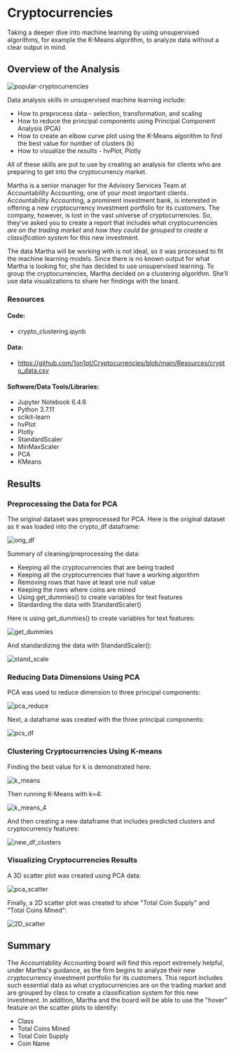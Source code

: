 # Cryptocurrencies
Taking a deeper dive into machine learning by using unsupervised algorithms, for example the K-Means algorithm, to analyze data without a clear output in mind.


## Overview of the Analysis
![popular-cryptocurrencies](https://user-images.githubusercontent.com/94148420/164922829-937b9523-0436-4ce6-ae14-0df3a2794ece.jpeg)

Data analysis skills in unsupervised machine learning include:
* How to preprocess data - selection, transformation, and scaling
* How to reduce the principal components using Principal Component Analysis (PCA)
* How to create an elbow curve plot using the K-Means algorithm to find the best value for number of clusters (k)
* How to visualize the results - hvPlot, Plotly

All of these skills are put to use by creating an analysis for clients who are preparing to get into the cryptocurrency market.

Martha is a senior manager for the Advisory Services Team at Accountability Accounting, one of your most important clients. Accountability Accounting, a prominent investment bank, is interested in offering a new cryptocurrency investment portfolio for its customers. The company, however, is lost in the vast universe of cryptocurrencies. So, they’ve asked you to create a report that includes what cryptocurrencies *are on the trading market* and *how they could be grouped to create a classification system* for this new investment.

The data Martha will be working with is not ideal, so it was processed to fit the machine learning models. Since there is no known output for what Martha is looking for, she has decided to use unsupervised learning. To group the cryptocurrencies, Martha decided on a clustering algorithm. She’ll use data visualizations to share her findings with the board.

### Resources
#### Code:
* crypto_clustering.ipynb

#### Data:
* https://github.com/1on1pt/Cryptocurrencies/blob/main/Resources/crypto_data.csv

#### Software/Data Tools/Libraries:
* Jupyter Notebook 6.4.6
* Python 3.7.11
* scikit-learn
* hvPlot
* Plotly
* StandardScaler
* MinMaxScaler
* PCA
* KMeans

## Results
### Preprocessing the Data for PCA
The original dataset was preprocessed for PCA.  Here is the original dataset as it was loaded into the crypto_df dataframe:

![orig_df](https://user-images.githubusercontent.com/94148420/164934383-722fe87a-8ad8-402b-8395-dedf6653d9da.PNG)

Summary of cleaning/preprocessing the data:
* Keeping all the cryptocurrencies that are being traded
* Keeping all the cryptocurrencies that have a working algorithm
* Removing rows that have at least one null value
* Keeping the rows where coins are mined
* Using get_dummies() to create variables for text features
* Stardarding the data with StandardScaler()

Here is using get_dummies() to create variables for text features:

![get_dummies](https://user-images.githubusercontent.com/94148420/164934926-f668c1d7-1bf8-452b-b0e8-aec6eaad19d3.PNG)


And standardizing the data with StandardScaler():

![stand_scale](https://user-images.githubusercontent.com/94148420/164935244-1d0a13a3-096f-463f-ace9-134c6d3970f1.PNG)


### Reducing Data Dimensions Using PCA
PCA was used to reduce dimension to three principal components:

![pca_reduce](https://user-images.githubusercontent.com/94148420/164935760-59b42fe7-d6ce-4f05-8203-1825bd325222.PNG)


Next, a dataframe was created with the three principal components:

![pcs_df](https://user-images.githubusercontent.com/94148420/164936218-7b7f31cf-d80d-434e-9c25-ae37c88340b7.PNG)


### Clustering Cryptocurrencies Using K-means
Finding the best value for k is demonstrated here:

![k_means](https://user-images.githubusercontent.com/94148420/164945600-250c7d23-0a54-477b-900f-03af8a0ba3d9.PNG)


Then running K-Means with k=4:

![k_means_4](https://user-images.githubusercontent.com/94148420/164945742-75ace20a-99ae-4e88-b928-fe00d5549f19.PNG)


And then creating a new dataframe that includes predicted clusters and cryptocurrency features:

![new_df_clusters](https://user-images.githubusercontent.com/94148420/164945800-335cc362-d921-4c5a-975f-5554e474eb62.PNG)


### Visualizing Cryptocurrencies Results
A 3D scatter plot was created using PCA data:

![pca_scatter](https://user-images.githubusercontent.com/94148420/164945958-858efcbf-07d6-4273-9546-6e1959b8836c.PNG)


Finally, a 2D scatter plot was created to show "Total Coin Supply" and "Total Coins Mined":

![2D_scatter](https://user-images.githubusercontent.com/94148420/164946017-14756a03-c552-42cf-9ff3-4b44d4afc91f.PNG)


## Summary
The Accountability Accounting board will find this report extremely helpful, under Martha's guidance, as the firm begins to analyze their new cryptocurrency investment portfolio for its customers. This report includes such essential data as what cryptocurrencies are on the trading market and are grouped by class to create a classification system for this new investment.  In addition, Martha and the board will be able to use the "hover" feature on the scatter plots to identify:
* Class
* Total Coins Mined
* Total Coin Supply
* Coin Name

